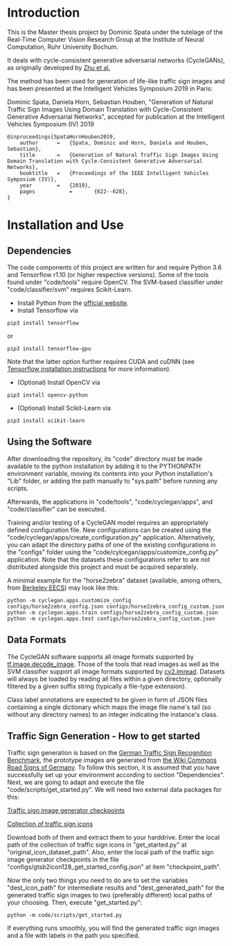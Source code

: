 # Introduction

This is the Master thesis project by Dominic Spata under the tutelage of the Real-Time Computer Vision Research Group at the Institute of Neural Computation, Ruhr University Bochum.

It deals with cycle-consistent generative adversarial networks (CycleGANs), as originally developed by [Zhu et al.](https://arxiv.org/pdf/1703.10593.pdf)

The method has been used for generation of life-like traffic sign images and has been presented at the Intelligent Vehicles Symposium 2019 in Paris:

Dominic Spata, Daniela Horn, Sebastian Houben, "Generation of Natural Traffic Sign Images Using Domain Translation with Cycle-Consistent Generative Adversarial Networks", accepted for publication at the Intelligent Vehicles Symposium (IV) 2019

```
@inproceedings{SpataHornHouben2019,
	author		=	{Spata, Dominic and Horn, Daniela and Houben, Sebastian},
	title		=	{Generation of Natural Traffic Sign Images Using Domain Translation with Cycle-Consistent Generative Adversarial Networks},
	booktitle	=	{Proceedings of the IEEE Intelligent Vehicles Symposium (IV)},
	year		=	{2019},
	pages       	=   	{622--628},
}
```

# Installation and Use

## Dependencies

The code components of this project are written for and require Python 3.6 and Tensorflow r1.10 (or higher respective versions). Some of the tools found under "code/tools" require OpenCV. The SVM-based classifier under "code/classifier/svm" requires Scikit-Learn.

- Install Python from the [official website](https://www.python.org/downloads/).
- Install Tensorflow via
```
pip3 install tensorflow
```
or
```
pip3 install tensorflow-gpu
```
Note that the latter option further requires CUDA and cuDNN (see [Tensorflow installation instructions](https://www.tensorflow.org/install) for more information).
- (Optional) Install OpenCV via
```
pip3 install opencv-python
```
- (Optional) Install Scikit-Learn via
```
pip3 install scikit-learn
```

## Using the Software

After downloading the repository, its "code" directory must be made available to the python installation by adding it to the PYTHONPATH environment variable, moving its contents into your Python installation's "Lib" folder, or adding the path manually to "sys.path" before running any scripts.

Afterwards, the applications in "code/tools", "code/cyclegan/apps", and "code/classifier" can be executed. 

Training and/or testing of a CycleGAN model requires an appropriately defined configuration file. New configurations can be created using the "code/cyclegan/apps/create_configuration.py" application. Alternatively, you can adapt the directory paths of one of the existing configurations in the "configs" folder using the "code/cylcegan/apps/customize_config.py" application. Note that the datasets these configurations refer to are not distributed alongside this project and must be acquired separately.

A minimal example for the "horse2zebra" dataset (available, among others, from [Berkeley EECS](https://people.eecs.berkeley.edu/~taesung_park/CycleGAN/datasets/)) may look like this:

```
python -m cyclegan.apps.customize_config configs/horse2zebra_config.json configs/horse2zebra_config_custom.json
python -m cyclegan.apps.train configs/horse2zebra_config_custom.json
python -m cyclegan.apps.test configs/horse2zebra_config_custom.json
```

## Data Formats

The CycleGAN software supports all image formats supported by [tf.image.decode_image](https://www.tensorflow.org/api_docs/python/tf/image/decode_image). Those of the tools that read images as well as the SVM classifier support all image formats supported by [cv2.imread](https://docs.opencv.org/3.0-beta/modules/imgcodecs/doc/reading_and_writing_images.html#imread). Datasets will always be loaded by reading all files within a given directory, optionally filtered by a given suffix string (typically a file-type extension).

Class label annotations are expected to be given in form of JSON files containing a single dictionary which maps the image file name's tail (so without any directory names) to an integer indicating the instance's class.

## Traffic Sign Generation - How to get started

Traffic sign generation is based on the [German Traffic Sign Recognition Benchmark](http://benchmark.ini.rub.de/?section=gtsrb&subsection=dataset), the prototype images are generated from [the Wiki Commons Road Signs of Germany](https://commons.wikimedia.org/wiki/Road_signs_of_Germany). To follow this section, it is assumed that you have successfully set up your environment according to section "Dependencies". Next, we are going to adapt and execute the file "code/scripts/get_started.py". We will need two external data packages for this:

[Traffic sign image generator checkpoints](http://benchmark.ini.rub.de/extern_downloads/cyclegan_traffic_sign_generation.zip)

[Collection of traffic sign icons](http://benchmark.ini.rub.de/extern_downloads/traffic_sign_icons_original.zip)

Download both of them and extract them to your harddrive. Enter the local path of the collection of traffic sign icons in "get_started.py" at "original_icon_dataset_path". Also, enter the local path of the traffic sign image generator checkpoints in the file "configs/gtsb2icon128_get_started_config.json" at item "checkpoint_path".

Now the only two things you need to do are to set the variables "dest_icon_path" for intermediate results and "dest_generated_path" for the generated traffic sign images to two (preferably different) local paths of your choosing. Then, execute "get_started.py":

```
python -m code/scripts/get_started.py
```

If everything runs smoothly, you will find the generated traffic sign images and a file with labels in the path you specified.
